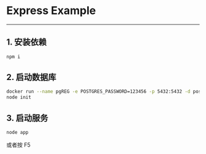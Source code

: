 # Express Example

---

## 1. 安装依赖
~~~sh
npm i
~~~

## 2. 启动数据库

~~~sh
docker run --name pgREG -e POSTGRES_PASSWORD=123456 -p 5432:5432 -d postgres
node init
~~~

## 3. 启动服务

~~~sh
node app
~~~

或者按 F5
